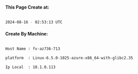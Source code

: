 
   
#### This Page Create at:

```bash

2024-08-16 - 02:53:13 UTC

```

#### Create By Machine:

```bash

Host Name : fv-az736-713

platform  : Linux-6.5.0-1025-azure-x86_64-with-glibc2.35

Ip Local  : 10.1.0.113

```

